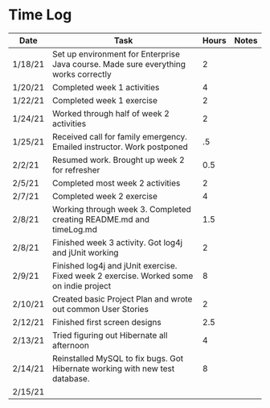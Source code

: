 # Time Log

| Date | Task | Hours | Notes|
|------|------|-------|------|
| 1/18/21 | Set up environment for Enterprise Java course. Made sure everything works correctly | 2 | |
| 1/20/21 | Completed week 1 activities  | 4  |  | 
| 1/22/21 | Completed week 1 exercise | 2 | |
| 1/24/21 | Worked through half of week 2 activities | 2 | |
| 1/25/21 | Received call for family emergency. Emailed instructor. Work postponed | .5 | |
| 2/2/21  | Resumed work. Brought up week 2 for refresher  | 0.5 | |
| 2/5/21  | Completed most week 2 activities | 2 | |
| 2/7/21  | Completed week 2 exercise | 4 | |
| 2/8/21  | Working through week 3. Completed creating README.md and timeLog.md | 1.5 | |
| 2/8/21  | Finished week 3 activity. Got log4j and jUnit working | 2 | |
| 2/9/21  | Finished log4j and jUnit exercise. Fixed week 2 exercise. Worked some on indie project | 8 | |
| 2/10/21 | Created basic Project Plan and wrote out common User Stories | 2 | |
| 2/12/21 | Finished first screen designs | 2.5 | |
| 2/13/21 | Tried figuring out Hibernate all afternoon | 4 | |
| 2/14/21 | Reinstalled MySQL to fix bugs. Got Hibernate working with new test database. | 8 | |
| 2/15/21 | 